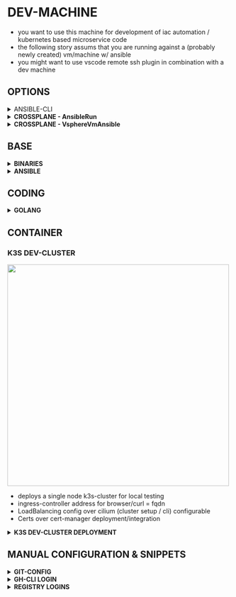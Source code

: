 # DEV-MACHINE

* you want to use this machine for development of iac automation / kubernetes based microservice code
* the following story assums that you are running against a (probably newly created) vm/machine w/ ansible
* you might want to use vscode remote ssh plugin in combination with a dev machine

## OPTIONS

<details><summary>ANSIBLE-CLI</summary>

```yaml
Usecase:
  - ansible (cli) based ansible execution
  - vm(s) or physical linux system(s) (it does't matter if base-setup was run on the system already or not)
  - ssh access

Requirements:
  - ansible
  - collections installed (see above)
```

<details><summary><b>REQUIREMENTS/COLLECTIONS</b></summary>

```bash
cat <<EOF > requirements.yaml
---
collections:
  - name: community.crypto
    version: 2.25.0
  - name: community.general
    version: 10.3.1
  - name: ansible.posix
    version: 2.0.0
  - name: kubernetes.core
    version: 5.0.0
  - name: community.docker
    version: 4.3.0
  - name: community.vmware
    version: 5.2.0
  - name: awx.awx
    version: 24.6.1
  - name: community.hashi_vault
    version: 6.2.0
  - name: ansible.netcommon
    version: 7.1.0
  - name: https://github.com/stuttgart-things/ansible/releases/download/sthings-container-25.4.871.tar.gz/sthings-container-25.4.871.tar.gz
  - name: https://github.com/stuttgart-things/ansible/releases/download/sthings-rke-25.3.610/sthings-rke-25.3.610.tar.gz
  - name: https://github.com/stuttgart-things/ansible/releases/download/sthings-awx-25.4.1409.tar.gz/sthings-awx-25.4.1409.tar.gz
  - name: https://github.com/stuttgart-things/ansible/releases/download/sthings-baseos-25.1.706.tar.gz/sthings-baseos-25.1.706.tar.gz
EOF

ansible-galaxy collection install -r requirements.yaml -f
```

</details>

<details><summary>INVENTORY</summary>

```bash
cat <<EOF > ./inv-dev-vm
# EXAMPLE | CHANGE TO YOUR FQDN/IP
10.100.136.151 
[defaults]
host_key_checking = False
EOF
```

</details>


<details><summary>VARS</summary>

```bash
cat <<EOF > ./dev-vars.yaml
---
golang_version: 1.24.1
manage_filesystem: true
update_packages: true
install_requirements: true
install_motd: true
username: sthings
lvm_home_sizing: '15%'
lvm_root_sizing: '35%'
lvm_root_sizing: '35%'
lvm_var_sizing: '50%'
event_author: crossplane
event_tags: ansible,baseos,crossplane,tekton
send_to_msteams: true
reboot_all: false
EOF
```

</details>

<details><summary>PLAY</summary>

```bash
cat <<EOF > dev-machine.yaml
---
- import_playbook: "sthings.baseos.setup"
- import_playbook: "sthings.baseos.golang"
- import_playbook: "sthings.baseos.binaries"
- import_playbook: "sthings.baseos.ansible"
- import_playbook: "sthings.baseos.pre_commit"
- import_playbook: "sthings.baseos.semantic_release"
- import_playbook: "sthings.container.docker"
- import_playbook: "sthings.container.tools"
- import_playbook: "sthings.container.nerdctl"
EOF
```

</details>

<details><summary>EXECUTION</summary>

```bash
ansible-playbook -i ./inv-dev-vm dev-machine.yaml -e path_to_vars_file=$(pwd)/dev-vars -vv 
```

</details>

</details>

<details><summary><b>CROSSPLANE - AnsibleRun</b></summary>

```yaml
Usecase:
  - kubernetes based ansible execution

Requirements:
  - kubernetes cluster
  - crossplane
  - kubernetes provider
  - tekon-pipelines
```

```bash
kubectl apply -f - <<EOF
---
apiVersion: resources.stuttgart-things.com/v1alpha1
kind: AnsibleRun
metadata:
  name: dev-machine-setup
  namespace: crossplane-system
spec:
  pipelineRunName: dev-machine-setup5
  createInventory: "false"
  varsFile: bmFtZToga29sbGUK # pragma: allowlist secret
  inventoryFile: MTAuMzEuMTAzLjQxCg== # pragma: allowlist secret
  playbooks:
    - "sthings.baseos.prepare_env"
    - "sthings.baseos.golang"
    - "sthings.baseos.binaries"
    - "sthings.container.docker"
    - "sthings.container.tools"
  ansibleVarsFile:
    - golang_version+-1.23.6
  gitRepoUrl: https://github.com/stuttgart-things/ansible.git
  gitRevision: main
  providerRef:
    name: in-cluster
  vaultSecretName: vault # pragma: allowlist secret
  pipelineNamespace: tekton-pipelines
  workingImage: ghcr.io/stuttgart-things/sthings-ansible:11.0.0
  roles:
    - "https://github.com/stuttgart-things/install-requirements.git,2024.05.11"
    - "https://github.com/stuttgart-things/install-configure-docker,2024.12.30"
  collections:
    - community.crypto:2.22.3
    - community.general:10.1.0
    - ansible.posix:2.0.0
    - kubernetes.core:5.0.0
    - community.docker:4.1.0
    - community.vmware:5.2.0
    - awx.awx:24.6.1
    - community.hashi_vault:6.2.0
    - ansible.netcommon:7.1.0
    - https://github.com/stuttgart-things/ansible/releases/download/sthings-baseos-25.3.1202.tar.gz/sthings-baseos-25.3.1202.tar.gz
    - https://github.com/stuttgart-things/ansible/releases/download/sthings-container-25.6.1311.tar.gz/sthings-container-25.6.1311.tar.gz
EOF
```

</details>

<details><summary><b>CROSSPLANE - VsphereVmAnsible</b></summary>

```yaml
Usecase:
  - kubernetes based ansible execution

Requirements:
  - kubernetes cluster
  - crossplane
  - kubernetes provider
  - tekon-pipelines
```

```bash
kubectl apply -f - <<EOF
---
apiVersion: resources.stuttgart-things.com/v1alpha1
kind: VsphereVmAnsible
metadata:
  name: dev2
  namespace: crossplane-system
spec:
  compositionRef:
    name: vsphere-vm-ansible
  providerRef:
    name: default
  vm:
    count: "1"
    name: dev2
    cpu: "8"
    ram: "8192"
    disk: "128"
    firmware: bios
    folderPath: stuttgart-things/testing
    datacenter: /LabUL
    datastore: /LabUL/datastore/UL-ESX-SAS-01
    resourcePool: /LabUL/host/Cluster-V6.5/Resources
    network: /LabUL/network/LAB-10.31.103
    template: sthings-u24
    bootstrap: '["echo STUTTGART-THINGS"]'
    annotation: VSPHERE-VM BUILD w/ CROSSPLANE FOR STUTTGART-THINGS
    unverifiedSsl: "true"
  tfvars:
    secretName: vsphere-tfvars  # pragma: allowlist secret
    secretNamespace: crossplane-system  # pragma: allowlist secret
    secretKey: terraform.tfvars  # pragma: allowlist secret
  connectionSecret:
    name: dev2
    namespace: crossplane-system
  ansible:
    pipelineRunName: dev2-provisioning
    provisioningName: dev2-provisioning
    playbooks:
      - "sthings.baseos.prepare_env"
      - "sthings.baseos.setup"
      - "sthings.baseos.golang"
      - "sthings.baseos.binaries"
      - "sthings.baseos.ansible"
      - "sthings.baseos.pre_commit"
      - "sthings.baseos.semantic_release"
      - "sthings.container.docker"
      - "sthings.container.tools"
      - "sthings.container.nerdctl"
    ansibleVarsFile:
      - "manage_filesystem+-true"
      - "update_packages+-true"
      - "install_requirements+-true"
      - "install_motd+-true"
      - "username+-sthings"
      - "lvm_home_sizing+-'15%'"
      - "lvm_root_sizing+-'35%'"
      - "lvm_root_sizing+-'35%'"
      - "lvm_var_sizing+-'50%'"
      - "event_author+-crossplane"
      - "event_tags+-ansible,baseos,crossplane,tekton"
      - "send_to_msteams+-true"
      - "reboot_all+-false"
    gitRepoUrl: https://github.com/stuttgart-things/ansible.git
    gitRevision: main
    providerRef:
      name: in-cluster
    vaultSecretName: vault  # pragma: allowlist secret
    pipelineNamespace: tekton-pipelines
    workingImage: ghcr.io/stuttgart-things/sthings-ansible:11.0.0
    roles:
      - "https://github.com/stuttgart-things/install-requirements.git,2024.05.11"
    collections:
      - community.crypto:2.22.3
      - community.general:10.1.0
      - ansible.posix:2.0.0
      - kubernetes.core:5.0.0
      - community.docker:4.1.0
      - community.vmware:5.2.0
      - awx.awx:24.6.1
      - community.hashi_vault:6.2.0
      - ansible.netcommon:7.1.0
      - https://github.com/stuttgart-things/ansible/releases/download/sthings-container-25.4.871.tar.gz/sthings-container-25.4.871.tar.gz
      - https://github.com/stuttgart-things/ansible/releases/download/sthings-rke-25.3.610/sthings-rke-25.3.610.tar.gz
      - https://github.com/stuttgart-things/ansible/releases/download/sthings-awx-25.4.1409.tar.gz/sthings-awx-25.4.1409.tar.gz
      - https://github.com/stuttgart-things/ansible/releases/download/sthings-baseos-25.5.437.tar.gz/sthings-baseos-25.5.437.tar.gz
EOF
```

</details>


## BASE

<details><summary><b>BINARIES</b></summary>


</details>

<details><summary><b>ANSIBLE</b></summary>


</details>

## CODING

<details><summary><b>GOLANG</b></summary>


</details>

## CONTAINER

### K3S DEV-CLUSTER

<img src="https://github.com/user-attachments/assets/71d5fd21-f41f-434b-83ce-feb63fd3127e" width="500">

* deploys a single node k3s-cluster for local testing
* ingress-controller address for browser/curl = fqdn
* LoadBalancing config over cilium (cluster setup / cli) configurable
* Certs over cert-manager deployment/integration

<details><summary><b>K3S DEV-CLUSTER DEPLOYMENT</b></summary>

### INVENTORY

```bash
cat <<EOF > k3s.yaml
# Change fqdn/ip to your machine's ip, no special inventory format needed
#10.31.104.110
EOF
```

### CLUSTER-SETUP

```bash
ansible-playbook sthings.container.k3s.yaml -i k3s.yaml -vv
```

### DEPLOY INGRESS-NGINX

```bash
ansible-playbook sthings.container.deploy_to_k8s \
-e profile=ingress-nginx-k3s -i k3s.yaml \
-e state=present \
-e path_to_kubeconfig=/etc/rancher/k3s/k3s.yaml \ # remote path
-e target_host=all \
-vv 
```

### TEST INGRESS-NGINX DEPLOYMENT

```bash
curl https://<fqdn>

# open browser
https://<fqdn>
```

### DEPLOY CERT-MANAGER

```bash
ansible-playbook sthings.container.deploy_to_k8s \
-e profile=cert-manager -i k3s.yaml \
-e state=present \
-e path_to_kubeconfig=/etc/rancher/k3s/k3s.yaml \ # remote path
-e target_host=all \
-vv 
```

### CERT-MANAGER EXAMPLE ISSUER

```bash
kubectl apply -f - <<EOF
apiVersion: cert-manager.io/v1
kind: ClusterIssuer
metadata:
  name: selfsigned
spec:
  ca:
    secretName: root-ca
EOF
```

### CERT-MANAGER EXAMPLE CERT

```bash
kubectl apply -f - <<EOF
apiVersion: cert-manager.io/v1
kind: Certificate
metadata:
  name: example-tls
  namespace: default
spec:
  secretName: example-tls-secret
  issuerRef:
    name: selfsigned
    kind: ClusterIssuer
  commonName: <fqdn>
  dnsNames:
    - <fqdn>
  duration: 2160h # 90 days
  renewBefore: 360h # 15 days before expiration
  privateKey:
    algorithm: RSA
    size: 2048
EOF
```

</details>


## MANUAL CONFIGURATION & SNIPPETS

<details><summary><b>GIT-CONFIG</b></summary>

```bash
cat <<EOF > ~/.gitconfig
[url "https://<GITHUB_USER>:<GITHUB_TOKEN>@github.com/stuttgart-things/"]
        insteadOf = https://github.com/stuttgart-things/
EOF
```

</details>

<details><summary><b>GH-CLI LOGIN</b></summary>

```bash
gh auth login --web
```

</details>

<details><summary><b>REGISTRY LOGINS</b></summary>


</details>
